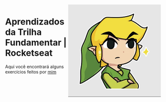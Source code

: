 <img src="toonlink.png" align="right" width="300">

# Aprendizados da Trilha Fundamentar | Rocketseat
 Aqui você encontrará alguns exercícios feitos por <a target="_blank" rel="external" href="https://linkedin.com/in/gabrielnoberto">mim</a>

